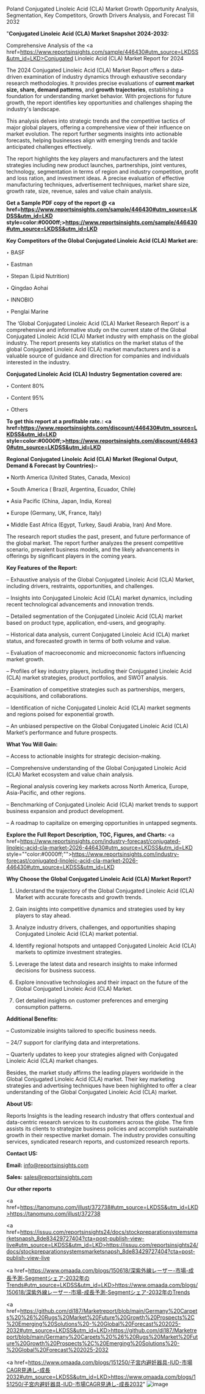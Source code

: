 Poland Conjugated Linoleic Acid (CLA) Market Growth Opportunity Analysis, Segmentation, Key Competitors, Growth Drivers Analysis, and Forecast Till 2032

"<strong>Conjugated Linoleic Acid (CLA) Market Snapshot 2024-2032:</strong>

Comprehensive Analysis of the <a href=https://www.reportsinsights.com/sample/446430#utm_source=LKDSS&utm_id=LKD>Conjugated Linoleic Acid (CLA) Market</a> Report for 2024

The 2024 Conjugated Linoleic Acid (CLA) Market Report offers a data-driven examination of industry dynamics through exhaustive secondary research methodologies. It provides precise evaluations of <strong>current market size, share, demand patterns</strong>, and <strong>growth trajectories</strong>, establishing a foundation for understanding market behavior. With projections for future growth, the report identifies key opportunities and challenges shaping the industry's landscape.

This analysis delves into strategic trends and the competitive tactics of major global players, offering a comprehensive view of their influence on market evolution. The report further segments insights into actionable forecasts, helping businesses align with emerging trends and tackle anticipated challenges effectively.

The report highlights the key players and manufacturers and the latest strategies including new product launches, partnerships, joint ventures, technology, segmentation in terms of region and industry competition, profit and loss ration, and investment ideas. A precise evaluation of effective manufacturing techniques, advertisement techniques, market share size, growth rate, size, revenue, sales and value chain analysis.

<strong>Get a Sample PDF copy of the report @ <a href=https://www.reportsinsights.com/sample/446430#utm_source=LKDSS&utm_id=LKD style=color:#0000ff;>https://www.reportsinsights.com/sample/446430#utm_source=LKDSS&utm_id=LKD</a></strong>

<strong>Key Competitors of the Global Conjugated Linoleic Acid (CLA) Market are:</strong>

‣ BASF

‣ Eastman

‣ Stepan (Lipid Nutrition)

‣ Qingdao Aohai

‣ INNOBIO

‣ Penglai Marine

The ‘Global Conjugated Linoleic Acid (CLA) Market Research Report’ is a comprehensive and informative study on the current state of the Global Conjugated Linoleic Acid (CLA) Market industry with emphasis on the global industry. The report presents key statistics on the market status of the global Conjugated Linoleic Acid (CLA) market manufacturers and is a valuable source of guidance and direction for companies and individuals interested in the industry.

<strong>Conjugated Linoleic Acid (CLA) Industry Segmentation covered are:</strong>

‣ Content 80%

‣ Content 95%

‣ Others

<strong>To get this report at a profitable rate.: <a href=https://www.reportsinsights.com/discount/446430#utm_source=LKDSS&utm_id=LKD style=color:#0000ff;>https://www.reportsinsights.com/discount/446430#utm_source=LKDSS&utm_id=LKD</a></strong>

<strong>Regional Conjugated Linoleic Acid (CLA) Market (Regional Output, Demand &amp; Forecast by Countries):-</strong>

• North America (United States, Canada, Mexico)

• South America ( Brazil, Argentina, Ecuador, Chile)

• Asia Pacific (China, Japan, India, Korea)

• Europe (Germany, UK, France, Italy)

• Middle East Africa (Egypt, Turkey, Saudi Arabia, Iran) And More.

The research report studies the past, present, and future performance of the global market. The report further analyzes the present competitive scenario, prevalent business models, and the likely advancements in offerings by significant players in the coming years.

<strong>Key Features of the Report:</strong>

– Exhaustive analysis of the Global Conjugated Linoleic Acid (CLA) Market, including drivers, restraints, opportunities, and challenges.

– Insights into Conjugated Linoleic Acid (CLA) market dynamics, including recent technological advancements and innovation trends.

– Detailed segmentation of the Conjugated Linoleic Acid (CLA) market based on product type, application, end-users, and geography.

– Historical data analysis, current Conjugated Linoleic Acid (CLA) market status, and forecasted growth in terms of both volume and value.

– Evaluation of macroeconomic and microeconomic factors influencing market growth.

– Profiles of key industry players, including their Conjugated Linoleic Acid (CLA) market strategies, product portfolios, and SWOT analysis.

– Examination of competitive strategies such as partnerships, mergers, acquisitions, and collaborations.

– Identification of niche Conjugated Linoleic Acid (CLA) market segments and regions poised for exponential growth.

– An unbiased perspective on the Global Conjugated Linoleic Acid (CLA) Market’s performance and future prospects.

<strong>What You Will Gain:</strong>

– Access to actionable insights for strategic decision-making.

– Comprehensive understanding of the Global Conjugated Linoleic Acid (CLA) Market ecosystem and value chain analysis.

– Regional analysis covering key markets across North America, Europe, Asia-Pacific, and other regions.

– Benchmarking of Conjugated Linoleic Acid (CLA) market trends to support business expansion and product development.

– A roadmap to capitalize on emerging opportunities in untapped segments.

<strong>Explore the Full Report Description, TOC, Figures, and Charts:</strong>
<a href=https://www.reportsinsights.com/industry-forecast/conjugated-linoleic-acid-cla-market-2026-446430#utm_source=LKDSS&utm_id=LKD style=""color:#0000ff;"">https://www.reportsinsights.com/industry-forecast/conjugated-linoleic-acid-cla-market-2026-446430#utm_source=LKDSS&utm_id=LKD</a>

<strong>Why Choose the Global Conjugated Linoleic Acid (CLA) Market Report?</strong>

1. Understand the trajectory of the Global Conjugated Linoleic Acid (CLA) Market with accurate forecasts and growth trends.

2. Gain insights into competitive dynamics and strategies used by key players to stay ahead.

3. Analyze industry drivers, challenges, and opportunities shaping Conjugated Linoleic Acid (CLA) market potential.

4. Identify regional hotspots and untapped Conjugated Linoleic Acid (CLA) markets to optimize investment strategies.

5. Leverage the latest data and research insights to make informed decisions for business success.

6. Explore innovative technologies and their impact on the future of the Global Conjugated Linoleic Acid (CLA) Market.

7. Get detailed insights on customer preferences and emerging consumption patterns.

<strong>Additional Benefits:</strong>

– Customizable insights tailored to specific business needs.

– 24/7 support for clarifying data and interpretations.

– Quarterly updates to keep your strategies aligned with Conjugated Linoleic Acid (CLA) market changes.

Besides, the market study affirms the leading players worldwide in the Global Conjugated Linoleic Acid (CLA) market. Their key marketing strategies and advertising techniques have been highlighted to offer a clear understanding of the Global Conjugated Linoleic Acid (CLA) market.

<strong><strong>About US</strong>:</strong>

Reports Insights is the leading research industry that offers contextual and data-centric research services to its customers across the globe. The firm assists its clients to strategize business policies and accomplish sustainable growth in their respective market domain. The industry provides consulting services, syndicated research reports, and customized research reports.

<strong>Contact US:</strong>

<p class=><b>Email:</b> <a href=mailto:info@reportsinsights.com>info@reportsinsights.com</a></p>
<p class=><b>Sales:</b> <a href=mailto:sales@reportsinsights.com>sales@reportsinsights.com</a></p>

<strong>Our other reports</strong>

<a href=https://tanomuno.com/illust/372738#utm_source=LKDSS&utm_id=LKD>https://tanomuno.com/illust/372738</a>

<a href=https://issuu.com/reportsinsights24/docs/stockpreparationsystemsmarketsnapsh_8de83429727404?cta=post-publish-view-live#utm_source=LKDSS&utm_id=LKD>https://issuu.com/reportsinsights24/docs/stockpreparationsystemsmarketsnapsh_8de83429727404?cta=post-publish-view-live</a>

<a href=https://www.omaada.com/blogs/150618/深紫外線レーザー-市場-成長予測-Segmentシェア-2032年のTrends#utm_source=LKDSS&utm_id=LKD>https://www.omaada.com/blogs/150618/深紫外線レーザー-市場-成長予測-Segmentシェア-2032年のTrends</a>

<a href=https://github.com/di187/Marketreport/blob/main/Germany%20Carpets%20%26%20Rugs%20Market%20Future%20Growth%20Prospects%2C%20Emerging%20Solutions%20-%20Global%20Forecast%202025-2032#utm_source=LKDSS&utm_id=LKD>https://github.com/di187/Marketreport/blob/main/Germany%20Carpets%20%26%20Rugs%20Market%20Future%20Growth%20Prospects%2C%20Emerging%20Solutions%20-%20Global%20Forecast%202025-2032</a>

<a href=https://www.omaada.com/blogs/151250/子宮内避妊器具-IUD-市場CAGR見通し-成長2032#utm_source=LKDSS&utm_id=LKD>https://www.omaada.com/blogs/151250/子宮内避妊器具-IUD-市場CAGR見通し-成長2032</a>"
![image](https://github.com/user-attachments/assets/b49e7a4c-d941-4e68-bff7-97ce033c2872)
